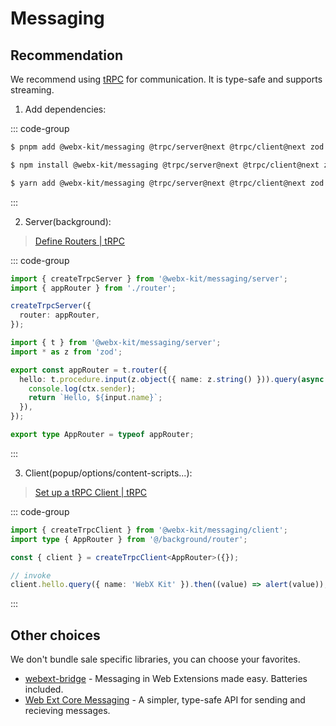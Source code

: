 # Messaging

## Recommendation

We recommend using [tRPC](https://trpc.io/) for communication. It is type-safe and supports streaming.

1. Add dependencies:

::: code-group

```bash [pnpm]
$ pnpm add @webx-kit/messaging @trpc/server@next @trpc/client@next zod
```

```bash [npm]
$ npm install @webx-kit/messaging @trpc/server@next @trpc/client@next zod
```

```bash [yarn]
$ yarn add @webx-kit/messaging @trpc/server@next @trpc/client@next zod
```

:::

2. Server(background):

> [Define Routers | tRPC](https://trpc.io/docs/server/routers)

::: code-group

```ts [background/index.ts]
import { createTrpcServer } from '@webx-kit/messaging/server';
import { appRouter } from './router';

createTrpcServer({
  router: appRouter,
});
```

```ts [background/router/index.ts]
import { t } from '@webx-kit/messaging/server';
import * as z from 'zod';

export const appRouter = t.router({
  hello: t.procedure.input(z.object({ name: z.string() })).query(async ({ ctx, input }) => {
    console.log(ctx.sender);
    return `Hello, ${input.name}`;
  }),
});

export type AppRouter = typeof appRouter;
```

:::

3. Client(popup/options/content-scripts...):

> [Set up a tRPC Client | tRPC](https://trpc.io/docs/client/vanilla/setup)

::: code-group

```ts [popup/index.ts]
import { createTrpcClient } from '@webx-kit/messaging/client';
import type { AppRouter } from '@/background/router';

const { client } = createTrpcClient<AppRouter>({});

// invoke
client.hello.query({ name: 'WebX Kit' }).then((value) => alert(value));
```

:::

## Other choices

We don't bundle sale specific libraries, you can choose your favorites.

- [webext-bridge](https://github.com/serversideup/webext-bridge) - Messaging in Web Extensions made easy. Batteries included.
- [Web Ext Core Messaging](https://webext-core.aklinker1.io/guide/messaging/) - A simpler, type-safe API for sending and recieving messages.
